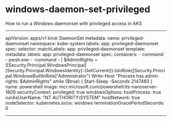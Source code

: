 # windows-daemon-set-privileged
How to run a Windows daemonset with privileged access in AKS


*******

apiVersion: apps/v1
kind: DaemonSet
metadata:
  name: privileged-daemonset
  namespace: kube-system
  labels:
    app: privileged-daemonset
spec:
  selector:
    matchLabels:
      app: privileged-daemonset
  template:
    metadata:
      labels:
        app: privileged-daemonset
    spec:
      containers:
        - command:
            - pwsh.exe
            - -command
            - |
              $AdminRights = ([Security.Principal.WindowsPrincipal][Security.Principal.WindowsIdentity]::GetCurrent()).IsInRole([Security.Principal.WindowsBuiltInRole]"Administrator")
              Write-Host "Process has admin rights: $AdminRights"
              while ($true) { Start-Sleep -Seconds 2147483 }
          name: powershell
          image: mcr.microsoft.com/powershell:lts-nanoserver-1809
          securityContext:
            privileged: true
            windowsOptions:
              hostProcess: true
              runAsUserName: "NT AUTHORITY\\SYSTEM"
      hostNetwork: true
      nodeSelector:
        kubernetes.io/os: windows
      terminationGracePeriodSeconds: 0


****
